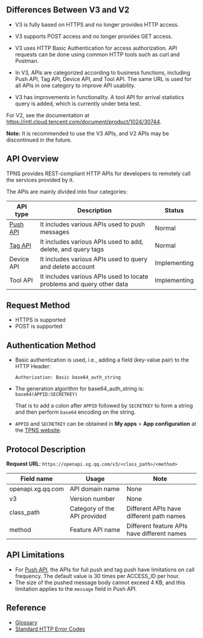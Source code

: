 ## Differences Between V3 and V2

- V3 is fully based on HTTPS and no longer provides HTTP access.
- V3 supports POST access and no longer provides GET access.

- V3 uses  HTTP Basic Authentication for access authorization. API requests can be done using common HTTP tools such as curl and Postman.

- In V3, APIs are categorized according to business functions, including Push API, Tag API, Device API, and Tool API. The same URL is used for all APIs in one category to improve API usability.

- V3 has improvements in functionality. A tool API for arrival statistics query is added, which is currently under beta test.

For V2, see the documentation at https://intl.cloud.tencent.com/document/product/1024/30744.

**Note:** It is recommended to use the V3 APIs, and V2 APIs may be discontinued in the future.



  

## API Overview

TPNS provides REST-compliant HTTP APIs for developers to remotely call the services provided by it.

The APIs are mainly divided into four categories:

| API type | Description | Status |
| ---------- | --------------- | ---- |
| <a href="https://intl.cloud.tencent.com/document/product/1024/30741">Push API</a> | It includes various APIs used to push messages     | Normal   |
| <a href="https://intl.cloud.tencent.com/document/product/1024/30740">Tag API</a> | It includes various APIs used to add, delete, and query tags | Normal   |
| Device API | It includes various APIs used to query and delete account | Implementing |
| Tool API | It includes various APIs used to locate problems and query other data | Implementing |



## Request Method
- HTTPS is supported
- POST is supported




## Authentication Method

- Basic authentication is used, i.e., adding a field (key-value pair) to the HTTP Header:

  ```
  Authorization: Basic base64_auth_string
  ```

- The generation algorithm for base64_auth_string is: `base64(APPID:SECRETKEY)`

  That is to add a colon after `APPID` followed by `SECRETKEY` to form a string and then perform `base64` encoding on the string.

- `APPID` and `SECRETKEY` can be obtained in **My apps** > **App configuration** at the [TPNS website](http://ixg.qq.com/).

  

## Protocol Description

**Request URL**: `https://openapi.xg.qq.com/v3/<class_path>/<method>`

| Field name | Usage | Note |
| ----------------- | ------- | ------------- |
| openapi.xg.qq.com | API domain name | None |
| v3 | Version number | None |
| class_path | Category of the API provided | Different APIs have different path names |
| method | Feature API name | Different feature APIs have different names |



## API Limitations

- For <a href="https://intl.cloud.tencent.com/document/product/1024/30741">Push API</a>, the APIs for full push and tag push have limitations on call frequency. The default value is 30 times per ACCESS_ID per hour.
- The size of the pushed message body cannot exceed 4 KB, and this limitation applies to the `message` field in Push API.

## Reference
- <a href="https://intl.cloud.tencent.com/document/product/1024/30741">Glossary</a>
- [Standard HTTP Error Codes](https://en.wikipedia.org/wiki/List_of_HTTP_status_codes#4xx_Client_Error)
